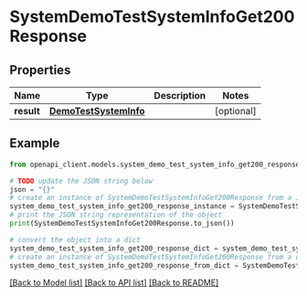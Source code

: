 # SystemDemoTestSystemInfoGet200Response


## Properties

Name | Type | Description | Notes
------------ | ------------- | ------------- | -------------
**result** | [**DemoTestSystemInfo**](DemoTestSystemInfo.md) |  | [optional] 

## Example

```python
from openapi_client.models.system_demo_test_system_info_get200_response import SystemDemoTestSystemInfoGet200Response

# TODO update the JSON string below
json = "{}"
# create an instance of SystemDemoTestSystemInfoGet200Response from a JSON string
system_demo_test_system_info_get200_response_instance = SystemDemoTestSystemInfoGet200Response.from_json(json)
# print the JSON string representation of the object
print(SystemDemoTestSystemInfoGet200Response.to_json())

# convert the object into a dict
system_demo_test_system_info_get200_response_dict = system_demo_test_system_info_get200_response_instance.to_dict()
# create an instance of SystemDemoTestSystemInfoGet200Response from a dict
system_demo_test_system_info_get200_response_from_dict = SystemDemoTestSystemInfoGet200Response.from_dict(system_demo_test_system_info_get200_response_dict)
```
[[Back to Model list]](../README.md#documentation-for-models) [[Back to API list]](../README.md#documentation-for-api-endpoints) [[Back to README]](../README.md)


